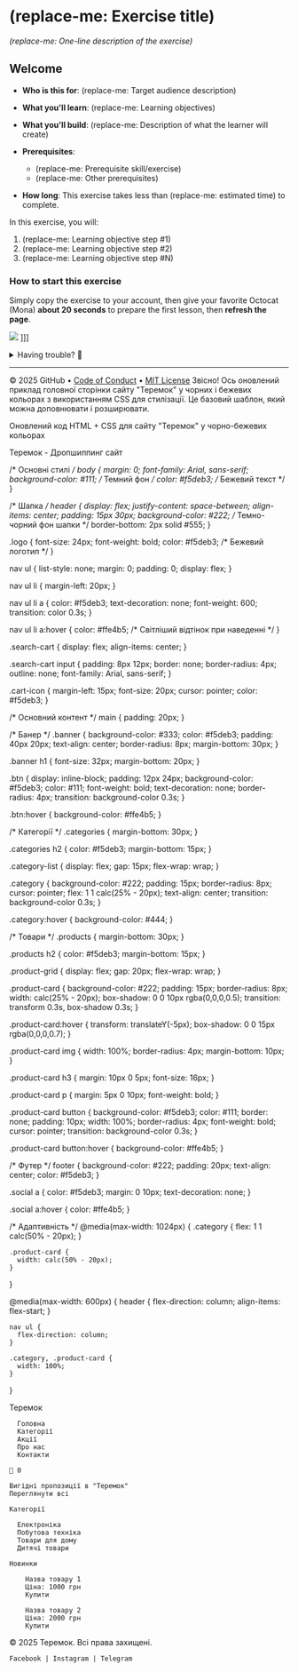 # (replace-me: Exercise title)

_(replace-me: One-line description of the exercise)_

## Welcome

- **Who is this for**: (replace-me: Target audience description)
- **What you'll learn**: (replace-me: Learning objectives)
- **What you'll build**: (replace-me: Description of what the learner will create)
- **Prerequisites**:
  - (replace-me: Prerequisite skill/exercise)
  - (replace-me: Other prerequisites)

- **How long**: This exercise takes less than (replace-me: estimated time) to complete.

In this exercise, you will:

1. (replace-me: Learning objective step #1)
1. (replace-me: Learning objective step #2)
1. (replace-me: Learning objective step #N)


### How to start this exercise

Simply copy the exercise to your account, then give your favorite Octocat (Mona) **about 20 seconds** to prepare the first lesson, then **refresh the page**.

<!--  (replace-me: Make sure to edit the URL with proper template_owner, template_name, repo name and description)  -->
[![](https://img.shields.io/badge/Copy%20Exercise-%E2%86%92-1f883d?style=for-the-badge&logo=github&labelColor=197935)](https://github.com/new?template_owner=skills&template_name=exercise-template&owner=%40me&name=skills-<replace-me>&description=Exercise:+Replace+me&visibility=public)
]]]
<details>
<summary>Having trouble? 🤷</summary><br/>

When copying the exercise, we recommend the following settings:

- For owner, choose your personal account or an organization to host the repository.

- We recommend creating a public repository, since private repositories will use Actions minutes.

If the exercise isn't ready in 20 seconds, please check the [Actions](../../actions) tab.

- Check to see if a job is running. Sometimes it simply takes a bit longer.

- If the page shows a failed job, please submit an issue. Nice, you found a bug! 🐛

</details>

---

&copy; 2025 GitHub &bull; [Code of Conduct](https://www.contributor-covenant.org/version/2/1/code_of_conduct/code_of_conduct.md) &bull; [MIT License](https://gh.io/mit)
Звісно! Ось оновлений приклад головної сторінки сайту "Теремок" у чорних і бежевих кольорах з використанням CSS для стилізації. Це базовий шаблон, який можна доповнювати і розширювати.

Оновлений код HTML + CSS для сайту "Теремок" у чорно-бежевих кольорах






Теремок - Дропшиппинг сайт

  /* Основні стилі */
  body {
    margin: 0;
    font-family: Arial, sans-serif;
    background-color: #111; /* Темний фон */
    color: #f5deb3; /* Бежевий текст */
  }

  /* Шапка */
  header {
    display: flex;
    justify-content: space-between;
    align-items: center;
    padding: 15px 30px;
    background-color: #222; /* Темно-чорний фон шапки */
    border-bottom: 2px solid #555;
  }

  .logo {
    font-size: 24px;
    font-weight: bold;
    color: #f5deb3; /* Бежевий логотип */
  }

  nav ul {
    list-style: none;
    margin: 0;
    padding: 0;
    display: flex;
  }

  nav ul li {
    margin-left: 20px;
  }

  nav ul li a {
    color: #f5deb3;
    text-decoration: none;
    font-weight: 600;
    transition: color 0.3s;
  }

  nav ul li a:hover {
    color: #ffe4b5; /* Світліший відтінок при наведенні */
  }

  .search-cart {
    display: flex;
    align-items: center;
  }

  .search-cart input {
    padding: 8px 12px;
    border: none;
    border-radius: 4px;
    outline: none;
    font-family: Arial, sans-serif;
  }

  .cart-icon {
    margin-left: 15px;
    font-size: 20px;
    cursor: pointer;
    color: #f5deb3;
  }

  /* Основний контент */
  main {
    padding: 20px;
  }

  /* Банер */
  .banner {
    background-color: #333;
    color: #f5deb3;
    padding: 40px 20px;
    text-align: center;
    border-radius: 8px;
    margin-bottom: 30px;
  }

  .banner h1 {
    font-size: 32px;
    margin-bottom: 20px;
  }

  .btn {
    display: inline-block;
    padding: 12px 24px;
    background-color: #f5deb3;
    color: #111;
    font-weight: bold;
    text-decoration: none;
    border-radius: 4px;
    transition: background-color 0.3s;
  }

  .btn:hover {
    background-color: #ffe4b5;
  }

  /* Категорії */
  .categories {
    margin-bottom: 30px;
  }

  .categories h2 {
    color: #f5deb3;
    margin-bottom: 15px;
  }

  .category-list {
    display: flex;
    gap: 15px;
    flex-wrap: wrap;
  }

  .category {
    background-color: #222;
    padding: 15px;
    border-radius: 8px;
    cursor: pointer;
    flex: 1 1 calc(25% - 20px);
    text-align: center;
    transition: background-color 0.3s;
  }

  .category:hover {
    background-color: #444;
  }

  /* Товари */
  .products {
    margin-bottom: 30px;
  }

  .products h2 {
    color: #f5deb3;
    margin-bottom: 15px;
  }

  .product-grid {
    display: flex;
    gap: 20px;
    flex-wrap: wrap;
  }

  .product-card {
    background-color: #222;
    padding: 15px;
    border-radius: 8px;
    width: calc(25% - 20px);
    box-shadow: 0 0 10px rgba(0,0,0,0.5);
    transition: transform 0.3s, box-shadow 0.3s;
  }

  .product-card:hover {
    transform: translateY(-5px);
    box-shadow: 0 0 15px rgba(0,0,0,0.7);
  }

  .product-card img {
    width: 100%;
    border-radius: 4px;
    margin-bottom: 10px;
  }

  .product-card h3 {
    margin: 10px 0 5px;
    font-size: 16px;
  }

  .product-card p {
    margin: 5px 0 10px;
    font-weight: bold;
  }

  .product-card button {
    background-color: #f5deb3;
    color: #111;
    border: none;
    padding: 10px;
    width: 100%;
    border-radius: 4px;
    font-weight: bold;
    cursor: pointer;
    transition: background-color 0.3s;
  }

  .product-card button:hover {
    background-color: #ffe4b5;
  }

  /* Футер */
  footer {
    background-color: #222;
    padding: 20px;
    text-align: center;
    color: #f5deb3;
  }

  .social a {
    color: #f5deb3;
    margin: 0 10px;
    text-decoration: none;
  }

  .social a:hover {
    color: #ffe4b5;
  }

  /* Адаптивність */
  @media(max-width: 1024px) {
    .category {
      flex: 1 1 calc(50% - 20px);
    }

    .product-card {
      width: calc(50% - 20px);
    }
  }

  @media(max-width: 600px) {
    header {
      flex-direction: column;
      align-items: flex-start;
    }

    nav ul {
      flex-direction: column;
    }

    .category, .product-card {
      width: 100%;
    }
  }




  Теремок

      Головна
      Категорії
      Акції
      Про нас
      Контакти

    🛒 0

    Вигідні пропозиції в "Теремок"
    Переглянути всі

    Категорії

      Електроніка
      Побутова техніка
      Товари для дому
      Дитячі товари

    Новинки

        Назва товару 1
        Ціна: 1000 грн
        Купити

        Назва товару 2
        Ціна: 2000 грн
        Купити


  &copy; 2025 Теремок. Всі права захищені.

    Facebook | Instagram | Telegram
